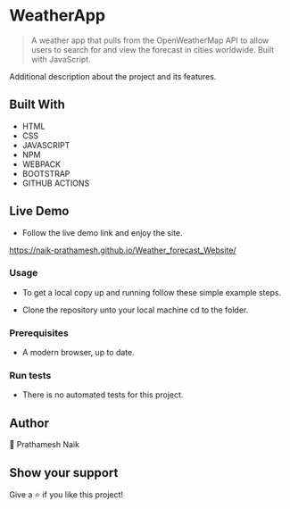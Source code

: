 # WeatherApp

> A weather app that pulls from the OpenWeatherMap API to allow users to search for and view the forecast in cities worldwide. Built with JavaScript.

Additional description about the project and its features.

## Built With

- HTML
- CSS
- JAVASCRIPT
- NPM
- WEBPACK
- BOOTSTRAP
- GITHUB ACTIONS

## Live Demo
- Follow the live demo link and enjoy the site.
  
https://naik-prathamesh.github.io/Weather_forecast_Website/

### Usage

- To get a local copy up and running follow these simple example steps.

- Clone the repository unto your local machine cd to the folder.

### Prerequisites

- A modern browser, up to date. 

### Run tests

- There is no automated tests for this project.

## Author

👤 Prathamesh Naik

## Show your support

Give a ⭐️ if you like this project!
